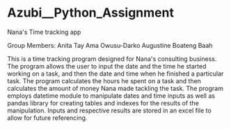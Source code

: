 # Azubi__Python_Assignment
Nana's Time tracking app

Group Members:
Anita Tay
Ama Owusu-Darko
Augustine Boateng Baah

This is a time tracking program designed for Nana's consulting business.
The program allows the user to input the date and the time he started working on a task, and then the date and time when he finished a particular task. 
The program calculates the hours he spent on a task and then calculates the amount of money Nana made tackling the task.
The program employs datetime module to manipulate dates and time inputs as well as pandas library for creating tables and indexes for the results of the manipulation.
Inputs and respective results are stored in an excel file to allow for future referencing.
